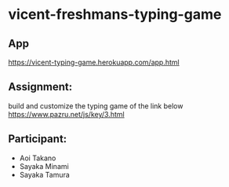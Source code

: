 # vicent-freshmans-typing-game

## App
https://vicent-typing-game.herokuapp.com/app.html

## Assignment: 
build and customize the typing game of the link below
https://www.pazru.net/js/key/3.html

## Participant:
- Aoi Takano
- Sayaka Minami
- Sayaka Tamura
